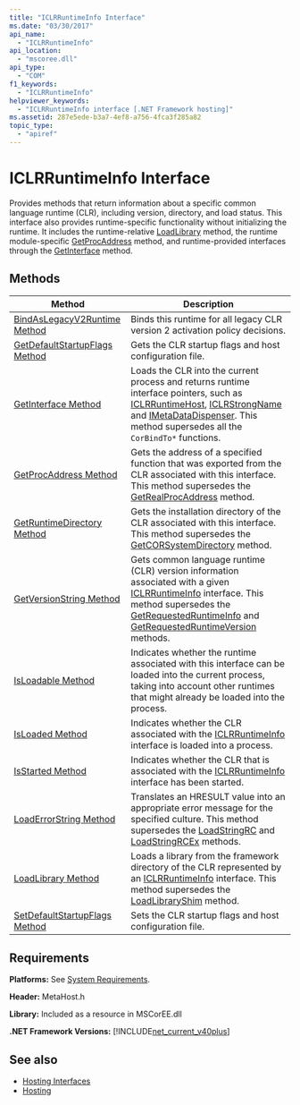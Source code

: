 ```yaml
---
title: "ICLRRuntimeInfo Interface"
ms.date: "03/30/2017"
api_name: 
  - "ICLRRuntimeInfo"
api_location: 
  - "mscoree.dll"
api_type: 
  - "COM"
f1_keywords: 
  - "ICLRRuntimeInfo"
helpviewer_keywords: 
  - "ICLRRuntimeInfo interface [.NET Framework hosting]"
ms.assetid: 287e5ede-b3a7-4ef8-a756-4fca3f285a82
topic_type: 
  - "apiref"
---
```

# ICLRRuntimeInfo Interface
Provides methods that return information about a specific common language runtime (CLR), including version, directory, and load status. This interface also provides runtime-specific functionality without initializing the runtime. It includes the runtime-relative [LoadLibrary](../../../../docs/framework/unmanaged-api/hosting/iclrruntimeinfo-loadlibrary-method.md) method, the runtime module-specific [GetProcAddress](../../../../docs/framework/unmanaged-api/hosting/iclrruntimeinfo-getprocaddress-method.md) method, and runtime-provided interfaces through the [GetInterface](../../../../docs/framework/unmanaged-api/hosting/iclrruntimeinfo-getinterface-method.md) method.  
  
## Methods  
  
|Method|Description|  
|------------|-----------------|  
|[BindAsLegacyV2Runtime Method](../../../../docs/framework/unmanaged-api/hosting/iclrruntimeinfo-bindaslegacyv2runtime-method.md)|Binds this runtime for all legacy CLR version 2 activation policy decisions.|  
|[GetDefaultStartupFlags Method](../../../../docs/framework/unmanaged-api/hosting/iclrruntimeinfo-getdefaultstartupflags-method.md)|Gets the CLR startup flags and host configuration file.|  
|[GetInterface Method](../../../../docs/framework/unmanaged-api/hosting/iclrruntimeinfo-getinterface-method.md)|Loads the CLR into the current process and returns runtime interface pointers, such as [ICLRRuntimeHost](../../../../docs/framework/unmanaged-api/hosting/iclrruntimehost-interface.md), [ICLRStrongName](../../../../docs/framework/unmanaged-api/hosting/iclrstrongname-interface.md) and [IMetaDataDispenser](../../../../docs/framework/unmanaged-api/metadata/imetadatadispenser-interface.md). This method supersedes all the `CorBindTo*` functions.|  
|[GetProcAddress Method](../../../../docs/framework/unmanaged-api/hosting/iclrruntimeinfo-getprocaddress-method.md)|Gets the address of a specified function that was exported from the CLR associated with this interface. This method supersedes the [GetRealProcAddress](../../../../docs/framework/unmanaged-api/hosting/getrealprocaddress-function.md) method.|  
|[GetRuntimeDirectory Method](../../../../docs/framework/unmanaged-api/hosting/iclrruntimeinfo-getruntimedirectory-method.md)|Gets the installation directory of the CLR associated with this interface. This method supersedes the [GetCORSystemDirectory](../../../../docs/framework/unmanaged-api/hosting/getcorsystemdirectory-function.md) method.|  
|[GetVersionString Method](../../../../docs/framework/unmanaged-api/hosting/iclrruntimeinfo-getversionstring-method.md)|Gets common language runtime (CLR) version information associated with a given [ICLRRuntimeInfo](../../../../docs/framework/unmanaged-api/hosting/iclrruntimeinfo-interface.md) interface. This method supersedes the [GetRequestedRuntimeInfo](../../../../docs/framework/unmanaged-api/hosting/getrequestedruntimeinfo-function.md) and [GetRequestedRuntimeVersion](../../../../docs/framework/unmanaged-api/hosting/getrequestedruntimeversion-function.md) methods.|  
|[IsLoadable Method](../../../../docs/framework/unmanaged-api/hosting/iclrruntimeinfo-isloadable-method.md)|Indicates whether the runtime associated with this interface can be loaded into the current process, taking into account other runtimes that might already be loaded into the process.|  
|[IsLoaded Method](../../../../docs/framework/unmanaged-api/hosting/iclrruntimeinfo-isloaded-method.md)|Indicates whether the CLR associated with the [ICLRRuntimeInfo](../../../../docs/framework/unmanaged-api/hosting/iclrruntimeinfo-interface.md) interface is loaded into a process.|  
|[IsStarted Method](../../../../docs/framework/unmanaged-api/hosting/iclrruntimeinfo-isstarted-method.md)|Indicates whether the CLR that is associated with the [ICLRRuntimeInfo](../../../../docs/framework/unmanaged-api/hosting/iclrruntimeinfo-interface.md) interface has been started.|  
|[LoadErrorString Method](../../../../docs/framework/unmanaged-api/hosting/iclrruntimeinfo-loaderrorstring-method.md)|Translates an HRESULT value into an appropriate error message for the specified culture. This method supersedes the [LoadStringRC](../../../../docs/framework/unmanaged-api/hosting/loadstringrc-function.md) and [LoadStringRCEx](../../../../docs/framework/unmanaged-api/hosting/loadstringrcex-function.md) methods.|  
|[LoadLibrary Method](../../../../docs/framework/unmanaged-api/hosting/iclrruntimeinfo-loadlibrary-method.md)|Loads a library from the framework directory of the CLR represented by an [ICLRRuntimeInfo](../../../../docs/framework/unmanaged-api/hosting/iclrruntimeinfo-interface.md) interface. This method supersedes the [LoadLibraryShim](../../../../docs/framework/unmanaged-api/hosting/loadlibraryshim-function.md) method.|  
|[SetDefaultStartupFlags Method](../../../../docs/framework/unmanaged-api/hosting/iclrruntimeinfo-setdefaultstartupflags-method.md)|Sets the CLR startup flags and host configuration file.|  
  
## Requirements  
 **Platforms:** See [System Requirements](../../../../docs/framework/get-started/system-requirements.md).  
  
 **Header:** MetaHost.h  
  
 **Library:** Included as a resource in MSCorEE.dll  
  
 **.NET Framework Versions:** [!INCLUDE[net_current_v40plus](../../../../includes/net-current-v40plus-md.md)]  
  
## See also

- [Hosting Interfaces](../../../../docs/framework/unmanaged-api/hosting/hosting-interfaces.md)
- [Hosting](../../../../docs/framework/unmanaged-api/hosting/index.md)
